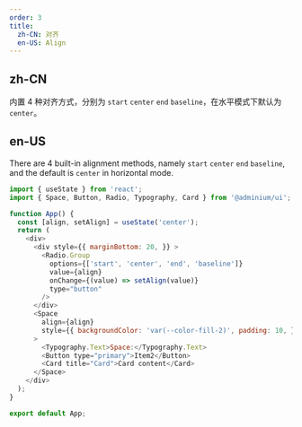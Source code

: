 ```yaml
---
order: 3
title:
  zh-CN: 对齐
  en-US: Align
---
```


## zh-CN

内置 4 种对齐方式，分别为 `start` `center` `end` `baseline`，在水平模式下默认为 `center`。

## en-US

There are 4 built-in alignment methods, namely `start` `center` `end` `baseline`, and the default is `center` in horizontal mode.

```js
import { useState } from 'react';
import { Space, Button, Radio, Typography, Card } from '@adminium/ui';

function App() {
  const [align, setAlign] = useState('center');
  return (
    <div>
      <div style={{ marginBottom: 20, }} >
        <Radio.Group
          options={['start', 'center', 'end', 'baseline']}
          value={align}
          onChange={(value) => setAlign(value)}
          type="button"
        />
      </div>
      <Space
        align={align}
        style={{ backgroundColor: 'var(--color-fill-2)', padding: 10, }}
      >
        <Typography.Text>Space:</Typography.Text>
        <Button type="primary">Item2</Button>
        <Card title="Card">Card content</Card>
      </Space>
    </div>
  );
}

export default App;
```

